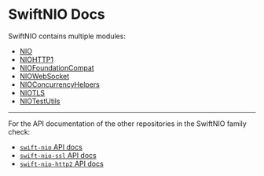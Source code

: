 # SwiftNIO Docs

SwiftNIO contains multiple modules:

 - [NIO](../NIO/index.html)
 - [NIOHTTP1](../NIOHTTP1/index.html)
 - [NIOFoundationCompat](../NIOFoundationCompat/index.html)
 - [NIOWebSocket](../NIOWebSocket/index.html)
 - [NIOConcurrencyHelpers](../NIOConcurrencyHelpers/index.html)
 - [NIOTLS](../NIOTLS/index.html)
 - [NIOTestUtils](../NIOTestUtils/index.html)

---

For the API documentation of the other repositories in the SwiftNIO family check:

- [`swift-nio` API docs](https://apple.github.io/swift-nio/docs/current/NIO/index.html)
- [`swift-nio-ssl` API docs](https://apple.github.io/swift-nio-ssl/docs/current/NIOSSL/index.html)
- [`swift-nio-http2` API docs](https://apple.github.io/swift-nio-http2/docs/current/NIOHTTP2/index.html)

